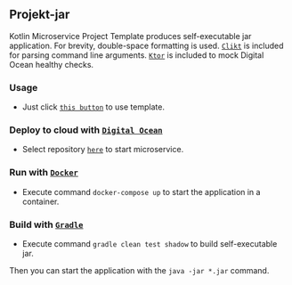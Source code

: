 ## Projekt-jar

Kotlin Microservice Project Template produces self-executable jar application. For brevity, double-space formatting is
used. [`Clikt`](https://ajalt.github.io/clikt/whyclikt/) is included for parsing command line
arguments. [`Ktor`](https://ktor.io/) is included to mock Digital Ocean healthy checks.

### Usage
* Just click [`this button`](https://github.com/demidko/Projekt/generate) to use template.

### Deploy to cloud with [`Digital Ocean`](https://cloud.digitalocean.com/)

* Select repository [`here`](https://cloud.digitalocean.com/apps) to start microservice.

### Run with [`Docker`](https://www.docker.com/products/docker-desktop)

* Execute command `docker-compose up` to start the application in a container.

### Build with [`Gradle`](https://gradle.org/)

* Execute command `gradle clean test shadow` to build self-executable jar.

Then you can start the application with the `java -jar *.jar` command.
